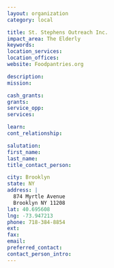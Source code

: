 ```yaml
---
layout: organization
category: local

title: St. Stephens Outreach Inc.
impact_area: The Elderly
keywords: 
location_services: 
location_offices: 
website: Foodpantries.org

description: 
mission: 

cash_grants: 
grants: 
service_opp: 
services: 

learn: 
cont_relationship: 

salutation: 
first_name: 
last_name: 
title_contact_person: 

city: Brooklyn
state: NY
address: |
  874 Myrtle Avenue     
  Brooklyn NY 11208
lat: 40.695608
lng: -73.947213
phone: 718-384-8854
ext: 
fax: 
email: 
preferred_contact: 
contact_person_intro: 
---
```

